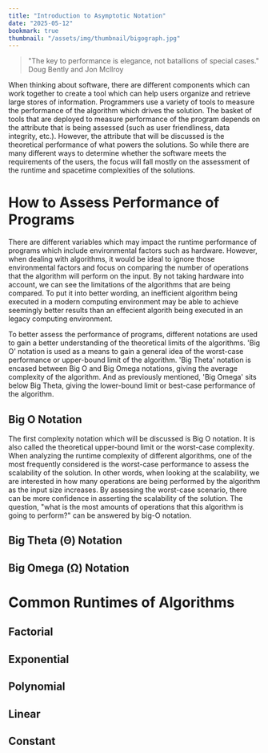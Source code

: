 ```yaml
---
title: "Introduction to Asymptotic Notation"
date: "2025-05-12"
bookmark: true
thumbnail: "/assets/img/thumbnail/bigograph.jpg"
---
```

> "The key to performance is elegance, not batallions of special cases."
> Doug Bently and Jon Mcllroy

When thinking about software, there are different components which can work together to create a tool which can help users organize and retrieve large stores of information.  Programmers use a variety of tools to measure the performance of the algorithm which drives the solution.  The basket of tools that are deployed to measure performance of the program depends on the attribute that is being assessed (such as user friendliness, data integrity, etc.). However, the attribute that will be discussed is the theoretical performance of what powers the solutions.  So while there are many different ways to determine whether the software meets the requirements of the users, the focus will fall mostly on the assessment of the runtime and spacetime complexities of the solutions.

# How to Assess Performance of Programs
There are different variables which may impact the runtime performance of programs which include environmental factors such as hardware.  However, when dealing with algorithms, it would be ideal to ignore those environmental factors and focus on comparing the number of operations that the algorithm will perform on the input.  By not taking hardware into account, we can see the limitations of the algorithms that are being compared.  To put it into better wording, an inefficient algorithm being executed in a modern computing environment may be able to achieve seemingly better results than an effecient algorith being executed in an legacy computing environment.

To better assess the performance of programs, different notations are used to gain a better understanding of the theoretical limits of the algorithms.  'Big O' notation is used as a means to gain a general idea of the worst-case performance or upper-bound limit of the algorithm.  'Big Theta' notation is encased between Big O and Big Omega notations, giving the average complexity of the algorithm.  And as previously mentioned, 'Big Omega' sits below Big Theta, giving the lower-bound limit or best-case performance of the algorithm.  

## Big O Notation
The first complexity notation which will be discussed is Big O notation.  It is also called the theoretical upper-bound limit or the worst-case complexity.  When analyzing the runtime complexity of different algorithms, one of the most frequently considered is the worst-case performance to assess the scalability of the solution.  In other words, when looking at the scalability, we are interested in how many operations are being performed by the algorithm as the input size increases.  By assessing the worst-case scenario, there can be more confidence in asserting the scalability of the solution.  The question, "what is the most amounts of operations that this algorithm is going to perform?" can be answered by big-O notation.

## Big Theta (Θ) Notation

## Big Omega (Ω) Notation

# Common Runtimes of Algorithms

## Factorial

## Exponential

## Polynomial

## Linear

## Constant